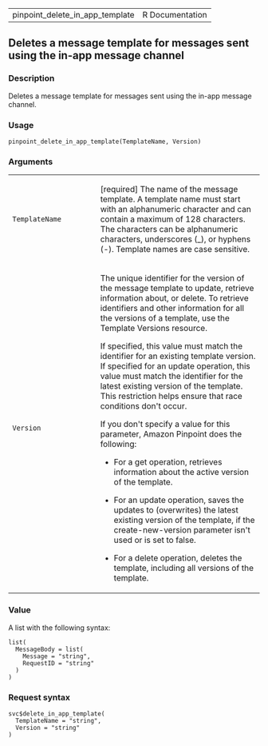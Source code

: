 <table style="width: 100%;">
<tbody>
<tr class="odd">
<td>pinpoint_delete_in_app_template</td>
<td style="text-align: right;">R Documentation</td>
</tr>
</tbody>
</table>

## Deletes a message template for messages sent using the in-app message channel

### Description

Deletes a message template for messages sent using the in-app message
channel.

### Usage

    pinpoint_delete_in_app_template(TemplateName, Version)

### Arguments

<table>
<colgroup>
<col style="width: 35%" />
<col style="width: 65%" />
</colgroup>
<tbody>
<tr class="odd">
<td><code
id="pinpoint_delete_in_app_template_:_TemplateName">TemplateName</code></td>
<td><p>[required] The name of the message template. A template name must
start with an alphanumeric character and can contain a maximum of 128
characters. The characters can be alphanumeric characters, underscores
(_), or hyphens (-). Template names are case sensitive.</p></td>
</tr>
<tr class="even">
<td><code
id="pinpoint_delete_in_app_template_:_Version">Version</code></td>
<td><p>The unique identifier for the version of the message template to
update, retrieve information about, or delete. To retrieve identifiers
and other information for all the versions of a template, use the
Template Versions resource.</p>
<p>If specified, this value must match the identifier for an existing
template version. If specified for an update operation, this value must
match the identifier for the latest existing version of the template.
This restriction helps ensure that race conditions don't occur.</p>
<p>If you don't specify a value for this parameter, Amazon Pinpoint does
the following:</p>
<ul>
<li><p>For a get operation, retrieves information about the active
version of the template.</p></li>
<li><p>For an update operation, saves the updates to (overwrites) the
latest existing version of the template, if the create-new-version
parameter isn't used or is set to false.</p></li>
<li><p>For a delete operation, deletes the template, including all
versions of the template.</p></li>
</ul></td>
</tr>
</tbody>
</table>

### Value

A list with the following syntax:

    list(
      MessageBody = list(
        Message = "string",
        RequestID = "string"
      )
    )

### Request syntax

    svc$delete_in_app_template(
      TemplateName = "string",
      Version = "string"
    )
